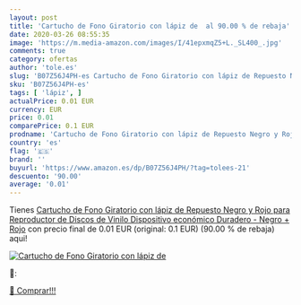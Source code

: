```yaml
---
layout: post
title: 'Cartucho de Fono Giratorio con lápiz de  al 90.00 % de rebaja'
date: 2020-03-26 08:55:35
image: 'https://m.media-amazon.com/images/I/41epxmqZ5+L._SL400_.jpg'
comments: true
category: ofertas
author: 'tole.es'
slug: 'B07Z56J4PH-es Cartucho de Fono Giratorio con lápiz de Repuesto Negro y...'
sku: 'B07Z56J4PH-es'
tags: [ 'lápiz', ]
actualPrice: 0.01 EUR
currency: EUR
price: 0.01
comparePrice: 0.1 EUR
prodname: 'Cartucho de Fono Giratorio con lápiz de Repuesto Negro y Rojo para Reproductor de Discos de Vinilo Dispositivo económico Duradero - Negro + Rojo'
country: 'es'
flag: '🇪🇸'
brand: ''
buyurl: 'https://www.amazon.es/dp/B07Z56J4PH/?tag=tolees-21'
descuento: '90.00'
average: '0.01'
---
```


Tienes [Cartucho de Fono Giratorio con lápiz de Repuesto Negro y Rojo para Reproductor de Discos de Vinilo Dispositivo económico Duradero - Negro + Rojo](https://www.amazon.es/dp/B07Z56J4PH/?tag=tolees-21) con precio final de  0.01 EUR (original: 0.1 EUR) (90.00 %  de rebaja) aqui!

[![Cartucho de Fono Giratorio con lápiz de ](https://m.media-amazon.com/images/I/41epxmqZ5+L._SL400_.jpg)](https://www.amazon.es/dp/B07Z56J4PH/?tag=tolees-21)

🔎:


[🛒 Comprar!!!](https://www.amazon.es/dp/B07Z56J4PH/?tag=tolees-21)
